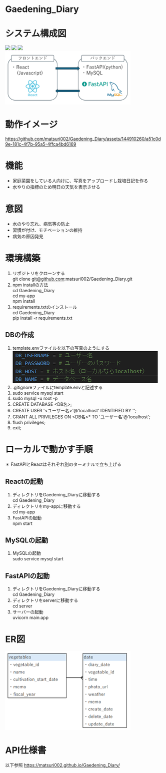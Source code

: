 # Gaedening_Diary

# システム構成図
<img src="https://img.shields.io/badge/-React-61DAFB.svg?logo=react&style=plastic"> <img src="https://img.shields.io/badge/-FastAPI-009688.svg?logo=fastapi&style=plastic"> <img src="https://img.shields.io/badge/-Mysql-4479A1.svg?logo=mysql&style=plastic">  
<img src="docs/system_configuration.png" width="400">

# 動作イメージ
https://github.com/matsuri002/Gaedening_Diary/assets/144910260/a51c0d9e-181c-4f7b-95a5-4ffca4bd6169

# 機能
- 家庭菜園をしている人向けに、写真をアップロードし栽培日記を作る
- 水やりの指標のため明日の天気を表示させる

# 意図
- 水のやり忘れ、病気等の防止
- 習慣が付け、モチベーションの維持
- 病気の原因発見

# 環境構築
1. リポジトリをクローンする  
git clone git@github.com:matsuri002/Gaedening_Diary.git
2. npm installの方法  
cd Gaedening_Diary  
cd my-app  
npm install
3. requirements.txtのインストール  
cd Gaedening_Diary  
pip install -r requirements.txt

## DBの作成
1. template.envファイルを以下の写真のようにする  
![alt text](docs/db_setting.png)
2. .gitignoreファイルにtemplate.envと記述する
3. sudo service mysql start
4. sudo mysql -u root -p
5. CREATE DATABASE <DB名>;
6. CREATE USER '<ユーザー名>'@'localhost' IDENTIFIED BY '<password>';
7. GRANT ALL PRIVILEGES ON <DB名>* TO 'ユーザー名'@'localhost';
8. flush privileges;
9. exit;


# ローカルで動かす手順  
＊ FastAPIとReactはそれぞれ別のターミナルで立ち上げる
## Reactの起動
1. ディレクトリをGaedening_Diaryに移動する  
cd Gaedening_Diary
2. ディレクトリをmy-appに移動する  
cd my-app
3. FastAPIの起動  
npm start

## MySQLの起動
1. MySQLの起動  
sudo service mysql start

## FastAPIの起動
1. ディレクトリをGaedening_Diaryに移動する  
cd Gaedening_Diary
2. ディレクトリをserverに移動する  
cd server
3. サーバーの起動  
uvicorn main:app


# ER図
<img src="docs/ER.png" width="400">

# API仕様書
以下参照
https://matsuri002.github.io/Gaedening_Diary/
